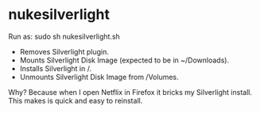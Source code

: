nukesilverlight
===============

Run as:
sudo sh nukesilverlight.sh

* Removes Silverlight plugin.
* Mounts Silverlight Disk Image (expected to be in ~/Downloads).
* Installs Silverlight in /.
* Unmounts Silverlight Disk Image from /Volumes.

Why? Because when I open Netflix in Firefox it bricks my Silverlight install. This makes is quick and easy to reinstall.